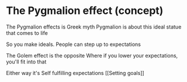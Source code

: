 # The Pygmalion effect (concept)

The Pygmalion effects is Greek myth
Pygmalion is about this ideal statue that comes to life

So you make ideals.
People can step up to expectations

The Golem effect is the opposite
Where if you lower your expectations, 
you'll fit into that

Either way it's 
Self fulfilling expectations
[[Setting goals]]